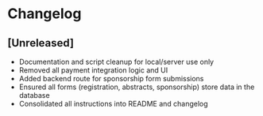 # Changelog

## [Unreleased]
- Documentation and script cleanup for local/server use only
- Removed all payment integration logic and UI
- Added backend route for sponsorship form submissions
- Ensured all forms (registration, abstracts, sponsorship) store data in the database
- Consolidated all instructions into README and changelog
